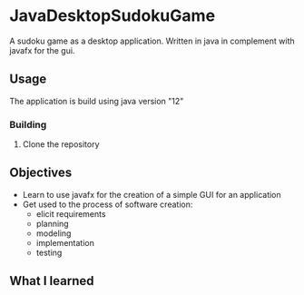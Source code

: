 # JavaDesktopSudokuGame
A sudoku game as a desktop application. Written in java in complement with javafx for the gui.

## Usage
The application is build using java version "12"

### Building
1. Clone the repository 


## Objectives 
* Learn to use javafx for the creation of a simple GUI for an application 
* Get used to the process of software creation:
    * elicit requirements 
    * planning 
    * modeling 
    * implementation 
    * testing 

## What I learned 

